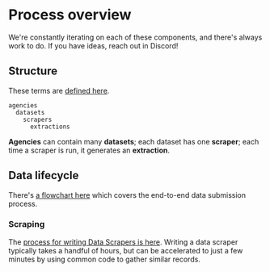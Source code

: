 # Process overview

We're constantly iterating on each of these components, and there's always work to do. If you have ideas, reach out in Discord!

## Structure

These terms are [defined here](../tools/terms-definitions.md).

```
agencies
  datasets
    scrapers
      extractions      
```

**Agencies** can contain many **datasets**; each dataset has one **scraper**; each time a scraper is run, it generates an **extraction**.

## Data lifecycle

There's [a flowchart here](https://pdap.invisionapp.com/freehand/Data-intake-flow-Q01qjpCvN) which covers the end-to-end data submission process.

### Scraping

The [process for writing Data Scrapers is here](https://github.com/Police-Data-Accessibility-Project/PDAP-Scrapers/blob/main/CONTRIBUTING.md). Writing a data scraper typically takes a handful of hours, but can be accelerated to just a few minutes by using common code to gather similar records.
